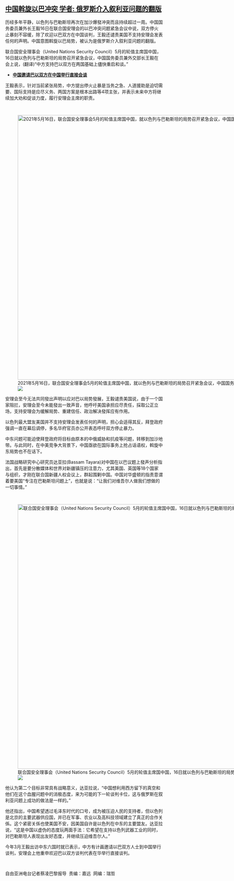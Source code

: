 <!--1621275138000-->
[中国斡旋以巴冲突 学者: 俄罗斯介入叙利亚问题的翻版](https://www.rfa.org/mandarin/yataibaodao/junshiwaijiao/cl-05172021135741.html)
------

<p>历经多年平静，以色列与巴勒斯坦再次在加沙爆發冲突而且持续超过一周。中国国务委员兼外长王毅16日在联合国安理会的以巴冲突问题紧急会议中说，双方停火止暴刻不容缓，除了欢迎以巴双方在中国谈判，王毅还谴责美国不支持安理会发表任何的声明。中国意图斡旋以巴局势，被认为是俄罗斯介入叙利亚问题的翻版。</p><p>联合国安全理事会（United Nations Security Council）5月的轮值主席国中国，16日就以色列与巴勒斯坦的局势召开紧急会议，中国国务委员兼外交部长王毅在会上说，(翻译)“中方支持巴以双方在两国基础上儘快重启和谈。”</p><ul><li><span class="result-title"><a class="state-published" href="https://www.rfa.org/mandarin/Xinwen/8-05162021163111.html"><strong>中国邀请巴以双方在中国举行直接会谈</strong></a></span></li></ul><p>王毅表示，针对当前紧张局势，中方提出停火止暴是当务之急、人道援助是迫切需要、国际支持是应尽义务、两国方案是根本出路等4项主张，并表示未来中方将继续加大劝和促谈力度，履行安理会主席的职责。</p><p><br/></p><p><figure class="image-richtext image-inline captioned" style="width:1500px;"><img alt="2021年5月16日，联合国安全理事会5月的轮值主席国中国，就以色列与巴勒斯坦的局势召开紧急会议，中国国务委员兼外交部长王毅在会上。（路透社资料图片）" height="844" src="https://www.rfa.org/mandarin/yataibaodao/junshiwaijiao/cl-05172021135741.html/untitled-1.jpg/@@images/9cddfe05-4a3a-43f3-b50d-96589277cf1e.jpeg" title="Untitled-1.jpg" width="1500"/><figcaption class="image-caption">2021年5月16日，联合国安全理事会5月的轮值主席国中国，就以色列与巴勒斯坦的局势召开紧急会议，中国国务委员兼外交部长王毅在会上。（路透社资料图片）</figcaption><small></small><div id="zoomattribute"><a data-caption="2021年5月16日，联合国安全理事会5月的轮值主席国中国，就以色列与巴勒斯坦的局势召开紧急会议，中国国务委员兼外交部长王毅在会上。（路透社资料图片）" data-fancybox="" href="https://www.rfa.org/mandarin/yataibaodao/junshiwaijiao/cl-05172021135741.html/untitled-1.jpg" id="single_image" title="2021年5月16日，联合国安全理事会5月的轮值主席国中国，就以色列与巴勒斯坦的局势召开紧急会议，中国国务委员兼外交部长王毅在会上。（路透社资料图片）"><img src="/++plone++rfa-resources/img/icon-zoom.png"/></a></div></figure></p><p>安理会至今无法共同發出声明以应对巴以局势發展，王毅谴责美国说，由于一个国家阻拦，安理会至今未能發出一致声音，他呼吁美国承担应尽责任，採取公正立场，支持安理会为缓解局势、重建信任、政治解决發挥应有作用。</p><p>以色列最大盟友美国并不支持安理会发表任何的声明，担心会适得其反，拜登政府强调一直在幕后调停，多名华府官员亦公开表态呼吁双方停止暴力。</p><p>中东问题可能迫使拜登政府将目标由原本的中俄威胁和抗疫等问题，转移到加沙地带。与此同时，在中美竞争大背景下，中国亟欲在国际事务上抢占话语权，斡旋中东局势也不在话下。</p><p>法国战略研究中心研究员达亚拉(Bassam Tayara)对中国在以巴议题上發声分析指出，首先是要分散媒体和世界对新疆镇压的注意力，尤其美国、英国等18个国家与组织，才刚在联合国新疆人权会议上，群起围剿中国。中国对华盛顿的指责意谓着要美国“专注在巴勒斯坦问题上”，也就是说：“让我们对维吾尔人做我们想做的一切事情。”</p><p><br/></p><p><figure class="image-richtext image-inline captioned" style="width:1500px;"><img alt="联合国安全理事会（United Nations Security Council）5月的轮值主席国中国，16日就以色列与巴勒斯坦的局势召开紧急会议。（路透社视频截图）" height="844" src="https://www.rfa.org/mandarin/yataibaodao/junshiwaijiao/cl-05172021135741.html/untitled-1a.jpg/@@images/87908f2b-a691-41bb-bb3d-7b98edc577a4.jpeg" title="Untitled-1a.jpg" width="1500"/><figcaption class="image-caption">联合国安全理事会（United Nations Security Council）5月的轮值主席国中国，16日就以色列与巴勒斯坦的局势召开紧急会议。（路透社视频截图）</figcaption><small></small><div id="zoomattribute"><a data-caption="联合国安全理事会（United Nations Security Council）5月的轮值主席国中国，16日就以色列与巴勒斯坦的局势召开紧急会议。（路透社视频截图）" data-fancybox="" href="https://www.rfa.org/mandarin/yataibaodao/junshiwaijiao/cl-05172021135741.html/untitled-1a.jpg" id="single_image" title="联合国安全理事会（United Nations Security Council）5月的轮值主席国中国，16日就以色列与巴勒斯坦的局势召开紧急会议。（路透社视频截图）"><img src="/++plone++rfa-resources/img/icon-zoom.png"/></a></div></figure></p><p>他认为第二个目标非常具有战略意义，达亚拉说，“中国想利用西方留下的真空和他们在这个血腥问题中的消极态度，来为可能的下一轮谈判卡位，这与俄罗斯在叙利亚问题上成功的做法是一样的。”</p><p>他还指出，中国希望透过毛泽东时代的口号，成为被压迫人民的支持者，但以色列是北京的主要武器供应国，并已在军事、农业以及高科技领域建立了真正的合作关係。这个紧密关係也使美国不安，因美国自许是以色列在中东的主要盟友。达亚拉说，“这是中国以虚伪的态度玩两面手法：它希望在支持以色列武器工业的同时，对巴勒斯坦人表现出友好态度，并继续压迫维吾尔人。”</p><p>今年3月王毅出访中东六国时就已表示，中方有计画邀请以巴双方人士到中国举行谈判，安理会上他重申欢迎巴以双方谈判代表在华举行直接谈判。</p><p><br/></p><p>自由亚洲电台记者蔡凌巴黎报导  责编：嘉远  网编：瑞哲</p>
